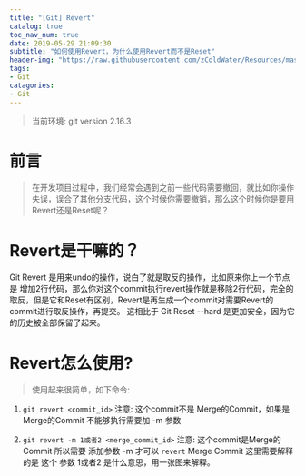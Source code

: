 ```yaml
---
title: "[Git] Revert"
catalog: true
toc_nav_num: true
date: 2019-05-29 21:09:30
subtitle: "如何使用Revert，为什么使用Revert而不是Reset"
header-img: "https://raw.githubusercontent.com/zColdWater/Resources/master/Images/man_smoking.jpg"
tags:
- Git
catagories:
- Git
---
```


> 当前环境: git version 2.16.3

前言
=======
> 在开发项目过程中，我们经常会遇到之前一些代码需要撤回，就比如你操作失误，误合了其他分支代码，这个时候你需要撤销，那么这个时候你是要用Revert还是Reset呢？ 


Revert是干嘛的？
=======
Git Revert 是用来undo的操作，说白了就是取反的操作，比如原来你上一个节点是 增加2行代码，那么你对这个commit执行revert操作就是移除2行代码，完全的取反，但是它和Reset有区别，Revert是再生成一个commit对需要Revert的commit进行取反操作，再提交。 这相比于 Git Reset --hard 是更加安全，因为它的历史被全部保留了起来。


Revert怎么使用?
=======

> 使用起来很简单，如下命令:

1. `git revert <commit_id>` 注意: 这个commit不是 Merge的Commit，如果是Merge的Commit 不能够执行需要加 -m 参数


2. `git revert -m 1或者2 <merge_commit_id>` 注意: 这个commit是Merge的Commit 所以需要 添加参数 -m  才可以 `revert` Merge Commit 这里需要解释的是 这个 参数 1或者2 是什么意思，用一张图来解释。







